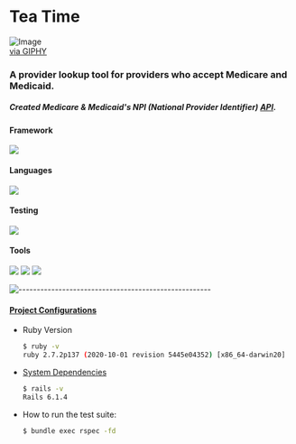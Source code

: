 # Tea Time

![Image](https://media.giphy.com/media/WQMgnHWQdyZjO/giphy.gif)  
[via GIPHY](https://media.giphy.com/media/WQMgnHWQdyZjO/giphy.gif)

### A provider lookup tool for providers who accept Medicare and Medicaid.
##### Created Medicare & Medicaid's NPI (National Provider Identifier) [API](https://npiregistry.cms.hhs.gov/registry/help-api).

#### Framework
<p>
  <img src="https://img.shields.io/badge/Ruby%20On%20Rails-b81818.svg?&style=flat&logo=rubyonrails&logoColor=white" />
</p>

#### Languages
<p>
  <img src="https://img.shields.io/badge/Ruby-CC0000.svg?&style=flaste&logo=ruby&logoColor=white" />
</p>

#### Testing
<p>
<img src="https://img.shields.io/badge/rspec-16B7FB.svg?&style=flaste&logo=rubygems&logoColor=white" />
</p>

#### Tools
<p>  
  <img src="https://img.shields.io/badge/Git-F05032.svg?&style=flaste&logo=git&logoColor=white" />
  <img src="https://img.shields.io/badge/GitHub-181717.svg?&style=flaste&logo=github&logoColor=white" />
  <img src="https://img.shields.io/badge/Postman-FF6E4F.svg?&style=flat&logo=postman&logoColor=white" />
</p>

![-----------------------------------------------------](https://raw.githubusercontent.com/andreasbm/readme/master/assets/lines/rainbow.png)


#### <ins>Project Configurations</ins>

* Ruby Version
    ```bash
    $ ruby -v
    ruby 2.7.2p137 (2020-10-01 revision 5445e04352) [x86_64-darwin20]
    ```

* [System Dependencies](https://github.com/JoannaCoPo/provider-finder/blob/main/Gemfile)
    ```bash
    $ rails -v
    Rails 6.1.4
    ```
    
* How to run the test suite:
    ```bash
    $ bundle exec rspec -fd
    ```


